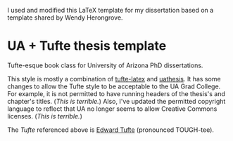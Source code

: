 I used and modified this LaTeX template for my dissertation based on a template shared by Wendy Herongrove.

# UA + Tufte thesis template
Tufte-esque book class for University of Arizona PhD dissertations.

This style is mostly a combination of [tufte-latex](https://ctan.org/pkg/tufte-latex) and [uathesis](https://github.com/trananh/uathesis). It has some changes to allow the Tufte style to be acceptable to the UA Grad College. For example, it is not permitted to have running headers of the thesis's and chapter's titles. (_This is terrible._) Also, I've updated the permitted copyright language to reflect that UA no longer seems to allow Creative Commons licenses. (_This is terrible._)

The _Tufte_ referenced above is [Edward Tufte](https://en.wikipedia.org/wiki/Edward_Tufte) (pronounced TOUGH-tee).